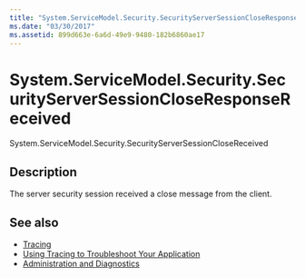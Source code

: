 ```yaml
---
title: "System.ServiceModel.Security.SecurityServerSessionCloseResponseReceived"
ms.date: "03/30/2017"
ms.assetid: 899d663e-6a6d-49e9-9480-182b6860ae17
---
```

# System.ServiceModel.Security.SecurityServerSessionCloseResponseReceived
System.ServiceModel.Security.SecurityServerSessionCloseReceived  
  
## Description  
 The server security session received a close message from the client.  
  
## See also

- [Tracing](../../../../../docs/framework/wcf/diagnostics/tracing/index.md)
- [Using Tracing to Troubleshoot Your Application](../../../../../docs/framework/wcf/diagnostics/tracing/using-tracing-to-troubleshoot-your-application.md)
- [Administration and Diagnostics](../../../../../docs/framework/wcf/diagnostics/index.md)
